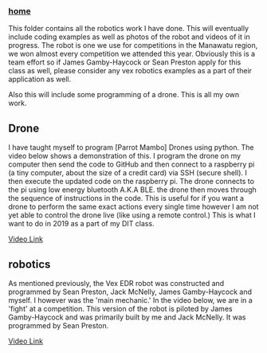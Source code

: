 ### [home](../index.md)


This folder contains all the robotics work I have done. This will eventually include coding examples as well as photos of the robot and videos of it in progress.
The robot is one we use for competitions in the Manawatu region, we won almost every competition we attended this year.
Obviously this is a team effort so if James Gamby-Haycock or Sean Preston apply for this class as well, please consider any vex robotics examples as a part of their application as well.


Also this will include some programming of a drone. This is all my own work.


## Drone
I have taught myself to program [Parrot Mambo] Drones using python. The video below shows a demonstration of this. I program the drone on my computer then send the code to GitHub and then connect to a raspberry pi  (a tiny computer, about the size of a credit card) via SSH (secure shell). I then execute the updated code on the raspberry pi. The drone connects to the pi using low energy bluetooth A.K.A BLE. the drone then moves through the sequence of instructions in the code. This is useful for if you want a drone to perform the same exact actions every single time however I am not yet able to control the drone live (like using a remote control.) This is what I want to do in 2019 as a part of my DIT class.

[Video Link](https://www.youtube.com/watch?v=GtWh59bOqrU)


## robotics
As mentioned previously, the Vex EDR robot was constructed and programmed by Sean Preston, Jack McNelly, James Gamby-Haycock and myself. I however was the 'main mechanic.' In the video below, we are in a 'fight'
at a competition. This version of the robot is piloted by James Gamby-Haycock and was primarily built by me and Jack McNelly. It was programmed by Sean Preston.

[Video Link](https://www.youtube.com/watch?v=Cn7yCOFgujQ)
